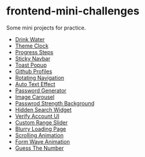 # frontend-mini-challenges
Some mini projects for practice.
<ul>
  <li><a href="https://premforreal.github.io/frontend-mini-challenges/16.%20Drink%20Water/index.html">Drink Water</a></li>
  <li><a href="https://premforreal.github.io/frontend-mini-challenges/19.%20Theme%20Clock/index.html"> Theme Clock</a></li>
  <li><a href="https://premforreal.github.io/frontend-mini-challenges/2.%20Progress%20Steps/index.html">  Progress Steps </a></li>
  <li><a href="https://premforreal.github.io/frontend-mini-challenges/25.%20Sticky%20Navbar/index.html" > Sticky Navbar</a></li>
  <li><a href="https://premforreal.github.io/frontend-mini-challenges/27.%20Toast%20pop%20up/index.html" > Toast Popup</a></li>
  <li><a href="https://premforreal.github.io/frontend-mini-challenges/28.%20Github%20Profiles/index.html" > Github Profiles</a></li>
  <li><a href="https://premforreal.github.io/frontend-mini-challenges/3.%20Rotating%20Navigation/index.html" > Rotating Navigation</a></li>
  <li><a href="https://premforreal.github.io/frontend-mini-challenges/30.%20Auto%20Text%20Effect/index.html" > Auto Text Effect</a></li>
  <li><a href="https://premforreal.github.io/frontend-mini-challenges/31.%20Password%20Generator/index.html" > Password Generator</a></li>
  <li><a href="https://premforreal.github.io/frontend-mini-challenges/35.%20Image%20Carousel/index.html" > Image Carousel</a></li>
  <li><a href="https://premforreal.github.io/frontend-mini-challenges/39.%20Password%20Strength%20Background/index.html" > Passwrod Strength Background</a></li>
  <li><a href="https://premforreal.github.io/frontend-mini-challenges/4.%20Hidden%20Search%20Widget/index.html" > Hidden Search Widget</a></li>
  <li><a href="https://premforreal.github.io/frontend-mini-challenges/41.%20Verify%20Account%20UI/index.html">Verify Account UI</a></li>
  <li><a href="https://premforreal.github.io/frontend-mini-challenges/44.%20Custom%20Range%20Slider/index.html">Custom Range Slider</a></li>
  <li><a href="https://premforreal.github.io/frontend-mini-challenges/5.%20Blurry%20Loading%20Page/index.html">Blurry Loading Page</a></li>
  <li><a href="https://premforreal.github.io/frontend-mini-challenges/6.%20Scrolling%20Animation/index.html">Scrolling Animation</a></li>
  <li><a href="https://premforreal.github.io/frontend-mini-challenges/8.%20Form%20Wave%20Animation/index.html">Form Wave Animation</a></li>
  <li><a href="https://premforreal.github.io/frontend-mini-challenges/Guess%20The%20Number/index.html">Guess The Number</a></li>
</ul> 
